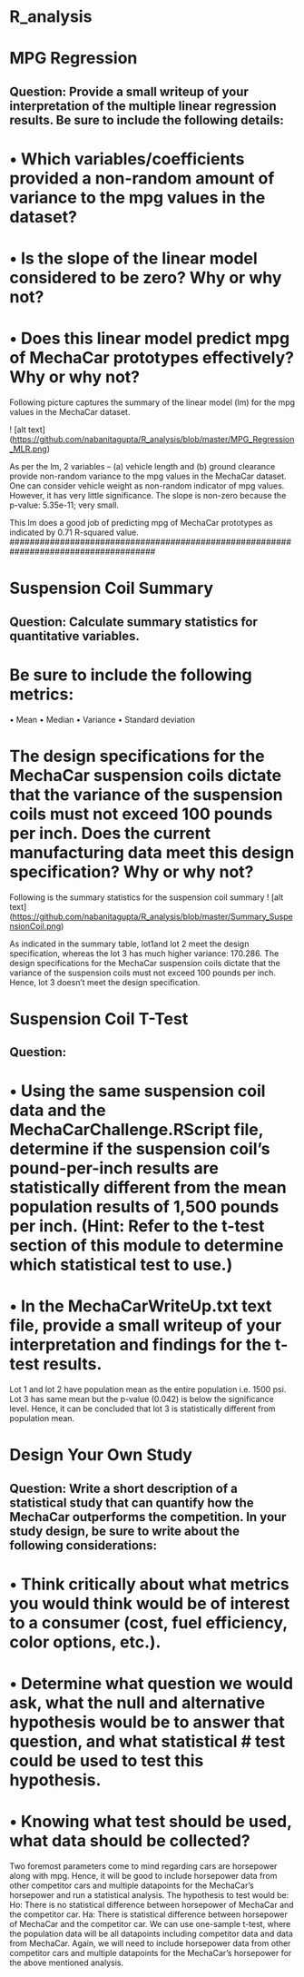 # R_analysis
# MPG Regression
## Question: Provide a small writeup of your interpretation of the multiple linear regression results. Be sure to include the following details:
# •	Which variables/coefficients provided a non-random amount of variance to the mpg values in the dataset?
# •	Is the slope of the linear model considered to be zero? Why or why not?
# •	Does this linear model predict mpg of MechaCar prototypes effectively? Why or why not?

Following picture captures the summary of the linear model (lm) for the mpg values in the MechaCar dataset.

! [alt text] (https://github.com/nabanitagupta/R_analysis/blob/master/MPG_Regression_MLR.png) 

As per the lm, 2 variables – (a) vehicle length and (b) ground clearance provide non-random variance to the mpg values in the MechaCar dataset. One can consider vehicle weight as non-random indicator of mpg values. However, it has very little significance. 
The slope is non-zero because the p-value: 5.35e-11; very small.

This lm does a good job of predicting mpg of MechaCar prototypes as indicated by 0.71 R-squared value. 
#####################################################################################
# Suspension Coil Summary
## Question: Calculate summary statistics for quantitative variables.
# Be sure to include the following metrics:
•	Mean
•	Median
•	Variance
•	Standard deviation
# The design specifications for the MechaCar suspension coils dictate that the variance of the suspension coils must not exceed 100 pounds per inch. Does the current manufacturing data meet this design specification? Why or why not?

Following is the summary statistics for the suspension coil summary
! [alt text] (https://github.com/nabanitagupta/R_analysis/blob/master/Summary_SuspensionCoil.png)

As indicated in the summary table, lot1and lot 2 meet the design specification, whereas the lot 3 has much higher variance: 170.286. The design specifications for the MechaCar suspension coils dictate that the variance of the suspension coils must not exceed 100 pounds per inch. Hence, lot 3 doesn’t meet the design specification. 

# Suspension Coil T-Test
## Question: 
# •	Using the same suspension coil data and the MechaCarChallenge.RScript file, determine if the suspension coil’s pound-per-inch results are statistically different from the mean population results of 1,500 pounds per inch. (Hint: Refer to the t-test section of this module to determine which statistical test to use.)
# •	In the MechaCarWriteUp.txt text file, provide a small writeup of your interpretation and findings for the t-test results.

Lot 1 and lot 2 have population mean as the entire population i.e. 1500 psi. Lot 3 has same mean but the p-value (0.042) is below the significance level. Hence, it can be concluded that lot 3 is statistically different from population mean. 

# Design Your Own Study
## Question: Write a short description of a statistical study that can quantify how the MechaCar outperforms the competition. In your study design, be sure to write about the following considerations:
# •	Think critically about what metrics you would think would be of interest to a consumer (cost, fuel efficiency, color options, etc.).
# •	Determine what question we would ask, what the null and alternative hypothesis would be to answer that question, and what statistical # test could be used to test this hypothesis.
# •	Knowing what test should be used, what data should be collected?

Two foremost parameters come to mind regarding cars are horsepower along with mpg. Hence, it will be good to include horsepower data from other competitor cars and multiple datapoints for the MechaCar’s horsepower and run a statistical analysis. The hypothesis to test would be:
Ho: There is no statistical difference between horsepower of MechaCar and the competitor car. 
Ha: There is statistical difference between horsepower of MechaCar and the competitor car. 
We can use one-sample t-test, where the population data will be all datapoints including competitor data and data from MechaCar. 
Again, we will need to include horsepower data from other competitor cars and multiple datapoints for the MechaCar’s horsepower for the above mentioned analysis. 

